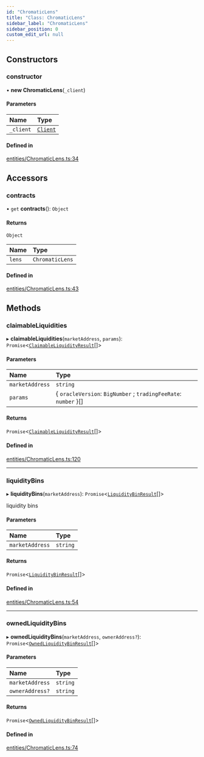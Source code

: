 ```yaml
---
id: "ChromaticLens"
title: "Class: ChromaticLens"
sidebar_label: "ChromaticLens"
sidebar_position: 0
custom_edit_url: null
---
```


## Constructors

### constructor

• **new ChromaticLens**(`_client`)

#### Parameters

| Name | Type |
| :------ | :------ |
| `_client` | [`Client`](Client.md) |

#### Defined in

[entities/ChromaticLens.ts:34](https://github.com/chromatic-protocol/sdk/blob/f9c6d1a/src/entities/ChromaticLens.ts#L34)

## Accessors

### contracts

• `get` **contracts**(): `Object`

#### Returns

`Object`

| Name | Type |
| :------ | :------ |
| `lens` | `ChromaticLens` |

#### Defined in

[entities/ChromaticLens.ts:43](https://github.com/chromatic-protocol/sdk/blob/f9c6d1a/src/entities/ChromaticLens.ts#L43)

## Methods

### claimableLiquidities

▸ **claimableLiquidities**(`marketAddress`, `params`): `Promise`<[`ClaimableLiquidityResult`](../interfaces/ClaimableLiquidityResult.md)[]\>

#### Parameters

| Name | Type |
| :------ | :------ |
| `marketAddress` | `string` |
| `params` | { `oracleVersion`: `BigNumber` ; `tradingFeeRate`: `number`  }[] |

#### Returns

`Promise`<[`ClaimableLiquidityResult`](../interfaces/ClaimableLiquidityResult.md)[]\>

#### Defined in

[entities/ChromaticLens.ts:120](https://github.com/chromatic-protocol/sdk/blob/f9c6d1a/src/entities/ChromaticLens.ts#L120)

___

### liquidityBins

▸ **liquidityBins**(`marketAddress`): `Promise`<[`LiquidityBinResult`](../interfaces/LiquidityBinResult.md)[]\>

liquidity bins

#### Parameters

| Name | Type |
| :------ | :------ |
| `marketAddress` | `string` |

#### Returns

`Promise`<[`LiquidityBinResult`](../interfaces/LiquidityBinResult.md)[]\>

#### Defined in

[entities/ChromaticLens.ts:54](https://github.com/chromatic-protocol/sdk/blob/f9c6d1a/src/entities/ChromaticLens.ts#L54)

___

### ownedLiquidityBins

▸ **ownedLiquidityBins**(`marketAddress`, `ownerAddress?`): `Promise`<[`OwnedLiquidityBinResult`](../interfaces/OwnedLiquidityBinResult.md)[]\>

#### Parameters

| Name | Type |
| :------ | :------ |
| `marketAddress` | `string` |
| `ownerAddress?` | `string` |

#### Returns

`Promise`<[`OwnedLiquidityBinResult`](../interfaces/OwnedLiquidityBinResult.md)[]\>

#### Defined in

[entities/ChromaticLens.ts:74](https://github.com/chromatic-protocol/sdk/blob/f9c6d1a/src/entities/ChromaticLens.ts#L74)
